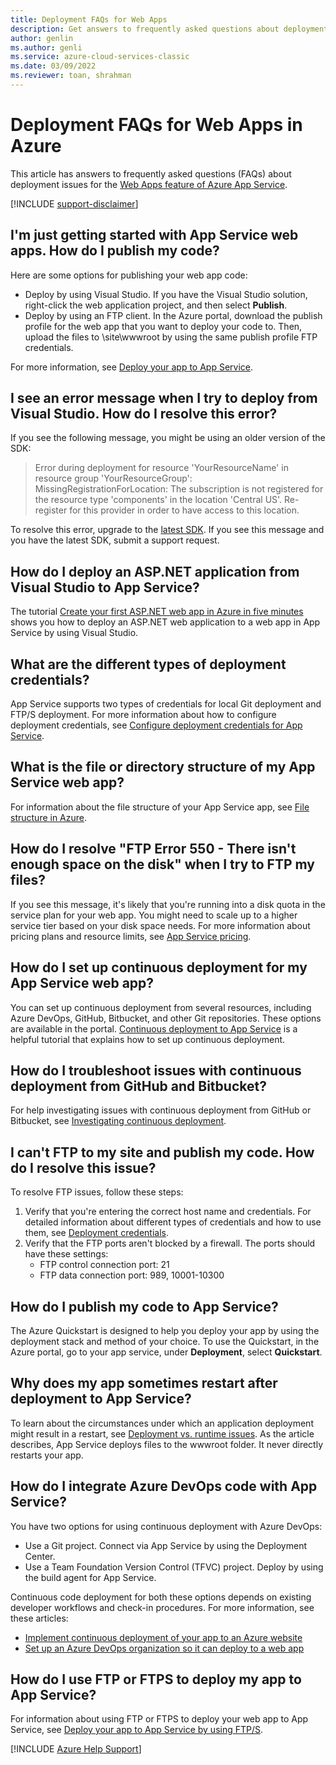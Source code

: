 ```yaml
---
title: Deployment FAQs for Web Apps
description: Get answers to frequently asked questions about deployment for the Web Apps feature of Azure App Service.
author: genlin
ms.author: genli
ms.service: azure-cloud-services-classic
ms.date: 03/09/2022
ms.reviewer: toan, shrahman
---
```

# Deployment FAQs for Web Apps in Azure

This article has answers to frequently asked questions (FAQs) about deployment issues for the [Web Apps feature of Azure App Service](https://azure.microsoft.com/services/app-service/web/).

[!INCLUDE [support-disclaimer](../../includes/support-disclaimer.md)]

## I'm just getting started with App Service web apps. How do I publish my code?

Here are some options for publishing your web app code:

- Deploy by using Visual Studio. If you have the Visual Studio solution, right-click the web application project, and then select **Publish**.
- Deploy by using an FTP client. In the Azure portal, download the publish profile for the web app that you want to deploy your code to. Then, upload the files to \\site\\wwwroot by using the same publish profile FTP credentials.

For more information, see [Deploy your app to App Service](/azure/app-service/deploy-local-git).

## I see an error message when I try to deploy from Visual Studio. How do I resolve this error?

If you see the following message, you might be using an older version of the SDK:

> Error during deployment for resource 'YourResourceName' in resource group 'YourResourceGroup': MissingRegistrationForLocation: The subscription is not registered for the resource type 'components' in the location 'Central US'. Re-register for this provider in order to have access to this location.

To resolve this error, upgrade to the [latest SDK](https://azure.microsoft.com/downloads/). If you see this message and you have the latest SDK, submit a support request.

## How do I deploy an ASP.NET application from Visual Studio to App Service?

The tutorial [Create your first ASP.NET web app in Azure in five minutes](/azure/app-service/quickstart-dotnetcore) shows you how to deploy an ASP.NET web application to a web app in App Service by using Visual Studio.

## What are the different types of deployment credentials?

App Service supports two types of credentials for local Git deployment and FTP/S deployment. For more information about how to configure deployment credentials, see [Configure deployment credentials for App Service](/azure/app-service/deploy-configure-credentials).

## What is the file or directory structure of my App Service web app?

For information about the file structure of your App Service app, see [File structure in Azure](https://github.com/projectkudu/kudu/wiki/File-structure-on-azure).

## How do I resolve "FTP Error 550 - There isn't enough space on the disk" when I try to FTP my files?

If you see this message, it's likely that you're running into a disk quota in the service plan for your web app. You might need to scale up to a higher service tier based on your disk space needs. For more information about pricing plans and resource limits, see [App Service pricing](https://azure.microsoft.com/pricing/details/app-service/).

## How do I set up continuous deployment for my App Service web app?

You can set up continuous deployment from several resources, including Azure DevOps, GitHub, Bitbucket, and other Git repositories. These options are available in the portal. [Continuous deployment to App Service](/azure/app-service/deploy-continuous-deployment) is a helpful tutorial that explains how to set up continuous deployment.

## How do I troubleshoot issues with continuous deployment from GitHub and Bitbucket?

For help investigating issues with continuous deployment from GitHub or Bitbucket, see [Investigating continuous deployment](https://github.com/projectkudu/kudu/wiki/Investigating-continuous-deployment).

## I can't FTP to my site and publish my code. How do I resolve this issue?

To resolve FTP issues, follow these steps:

1. Verify that you're entering the correct host name and credentials. For detailed information about different types of credentials and how to use them, see [Deployment credentials](https://github.com/projectkudu/kudu/wiki/Deployment-credentials).
2. Verify that the FTP ports aren't blocked by a firewall. The ports should have these settings:
    - FTP control connection port: 21
    - FTP data connection port: 989, 10001-10300

## How do I publish my code to App Service?

The Azure Quickstart is designed to help you deploy your app by using the deployment stack and method of your choice. To use the Quickstart, in the Azure portal, go to your app service, under **Deployment**, select **Quickstart**.

## Why does my app sometimes restart after deployment to App Service?

To learn about the circumstances under which an application deployment might result in a restart, see [Deployment vs. runtime issues](https://github.com/projectkudu/kudu/wiki/Deployment-vs-runtime-issues#deployments-and-web-app-restarts"). As the article describes, App Service deploys files to the wwwroot folder. It never directly restarts your app.

## How do I integrate Azure DevOps code with App Service?

You have two options for using continuous deployment with Azure DevOps:

- Use a Git project. Connect via App Service by using the Deployment Center.
- Use a Team Foundation Version Control (TFVC) project. Deploy by using the build agent for App Service.

Continuous code deployment for both these options depends on existing developer workflows and check-in procedures. For more information, see these articles:

- [Implement continuous deployment of your app to an Azure website](/azure/devops/pipelines)
- [Set up an Azure DevOps organization so it can deploy to a web app](https://github.com/projectkudu/kudu/wiki/Setting-up-a-VSTS-account-so-it-can-deploy-to-a-Web-App)

## How do I use FTP or FTPS to deploy my app to App Service?

For information about using FTP or FTPS to deploy your web app to App Service, see [Deploy your app to App Service by using FTP/S](/azure/app-service/deploy-ftp).

[!INCLUDE [Azure Help Support](../../includes/azure-help-support.md)]
